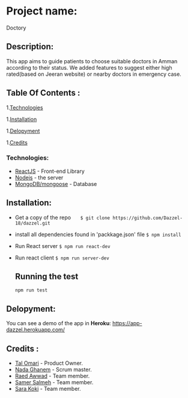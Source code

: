 # Project name:
 Doctory

## Description:
This app aims to guide patients to choose suitable doctors in Amman according to their status. We added features to suggest either high rated(based on Jeeran website) or nearby doctors in emergency case.

## Table Of Contents :

1.[Technologies](#Technologies)

1.[Installation](#Installation)

1.[Delopyment](#Delopyment)

1.[Credits](#Credits)



### Technologies:
- [ReactJS](https://reactjs.org) - Front-end Library
- [Nodejs](https://nodejs.org/) - the server
- [MongoDB/mongoose](https://docs.mongodb.com/) - Database 


## Installation:

 - Get a copy of the repo 
`   $ git clone https://github.com/Dazzel-18/dazzel.git`

 -  install all dependencies found in 'packkage.json' file
 `$ npm install`
    
- Run  React server
  `$ npm run react-dev`
    
- Run react client
   `$ npm run server-dev`
   
  ## Running the test
   `npm run test`



    
    
## Delopyment:
You can see a demo of the app in **Heroku**: https://app-dazzel.herokuapp.com/



## Credits :
- [Tal Omari](https://github.com/Talomari) - Product Owner.
- [Nada Ghanem](https://github.com/nadaa) - Scrum master.
- [Raed Awwad](https://github.com/raedawwad95) - Team member.
- [Samer Salmeh](https://github.com/SamerSalmeh) - Team member.
- [Sara Koki](https://github.com/Sarakoki) - Team member.


